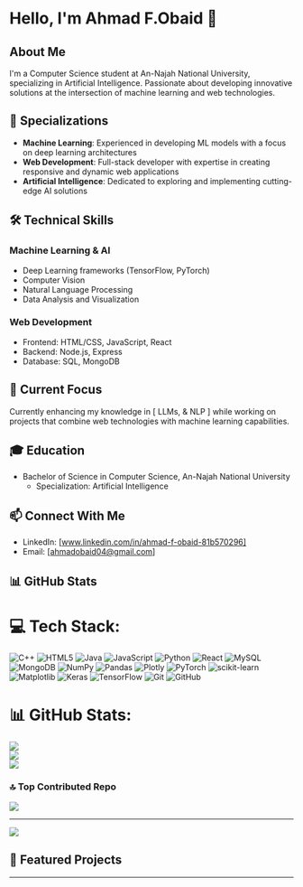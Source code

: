 # Hello, I'm Ahmad F.Obaid 👋

## About Me
I'm a Computer Science student at An-Najah National University, specializing in Artificial Intelligence. Passionate about developing innovative solutions at the intersection of machine learning and web technologies.

## 🔭 Specializations
- **Machine Learning**: Experienced in developing ML models with a focus on deep learning architectures
- **Web Development**: Full-stack developer with expertise in creating responsive and dynamic web applications
- **Artificial Intelligence**: Dedicated to exploring and implementing cutting-edge AI solutions

## 🛠️ Technical Skills
### Machine Learning & AI
- Deep Learning frameworks (TensorFlow, PyTorch)
- Computer Vision
- Natural Language Processing
- Data Analysis and Visualization

### Web Development
- Frontend: HTML/CSS, JavaScript, React
- Backend: Node.js, Express
- Database: SQL, MongoDB
<!-- - RESTful API development-->

## 🌱 Current Focus
Currently enhancing my knowledge in [ LLMs, & NLP ] while working on projects that combine web technologies with machine learning capabilities.

## 🎓 Education
- Bachelor of Science in Computer Science, An-Najah National University
  - Specialization: Artificial Intelligence

## 📫 Connect With Me
- LinkedIn: [www.linkedin.com/in/ahmad-f-obaid-81b570296]
- Email: [ahmadobaid04@gmail.com]
<!-- - Portfolio: [Your Website if available] -->

## 📊 GitHub Stats 

# 💻 Tech Stack:
![C++](https://img.shields.io/badge/c++-%2300599C.svg?style=for-the-badge&logo=c%2B%2B&logoColor=white) ![HTML5](https://img.shields.io/badge/html5-%23E34F26.svg?style=for-the-badge&logo=html5&logoColor=white) ![Java](https://img.shields.io/badge/java-%23ED8B00.svg?style=for-the-badge&logo=openjdk&logoColor=white) ![JavaScript](https://img.shields.io/badge/javascript-%23323330.svg?style=for-the-badge&logo=javascript&logoColor=%23F7DF1E) ![Python](https://img.shields.io/badge/python-3670A0?style=for-the-badge&logo=python&logoColor=ffdd54) ![React](https://img.shields.io/badge/react-%2320232a.svg?style=for-the-badge&logo=react&logoColor=%2361DAFB) ![MySQL](https://img.shields.io/badge/mysql-4479A1.svg?style=for-the-badge&logo=mysql&logoColor=white) ![MongoDB](https://img.shields.io/badge/MongoDB-%234ea94b.svg?style=for-the-badge&logo=mongodb&logoColor=white) ![NumPy](https://img.shields.io/badge/numpy-%23013243.svg?style=for-the-badge&logo=numpy&logoColor=white) ![Pandas](https://img.shields.io/badge/pandas-%23150458.svg?style=for-the-badge&logo=pandas&logoColor=white) ![Plotly](https://img.shields.io/badge/Plotly-%233F4F75.svg?style=for-the-badge&logo=plotly&logoColor=white) ![PyTorch](https://img.shields.io/badge/PyTorch-%23EE4C2C.svg?style=for-the-badge&logo=PyTorch&logoColor=white) ![scikit-learn](https://img.shields.io/badge/scikit--learn-%23F7931E.svg?style=for-the-badge&logo=scikit-learn&logoColor=white) ![Matplotlib](https://img.shields.io/badge/Matplotlib-%23ffffff.svg?style=for-the-badge&logo=Matplotlib&logoColor=black) ![Keras](https://img.shields.io/badge/Keras-%23D00000.svg?style=for-the-badge&logo=Keras&logoColor=white) ![TensorFlow](https://img.shields.io/badge/TensorFlow-%23FF6F00.svg?style=for-the-badge&logo=TensorFlow&logoColor=white) ![Git](https://img.shields.io/badge/git-%23F05033.svg?style=for-the-badge&logo=git&logoColor=white) ![GitHub](https://img.shields.io/badge/github-%23121011.svg?style=for-the-badge&logo=github&logoColor=white)
# 📊 GitHub Stats:
![](https://github-readme-stats.vercel.app/api?username=Ahmad-F-Obaid&theme=dark&hide_border=false&include_all_commits=true&count_private=false)<br/>
![](https://nirzak-streak-stats.vercel.app/?user=Ahmad-F-Obaid&theme=dark&hide_border=false)<br/>
![](https://github-readme-stats.vercel.app/api/top-langs/?username=Ahmad-F-Obaid&theme=dark&hide_border=false&include_all_commits=true&count_private=false&layout=compact)

### 🔝 Top Contributed Repo
![](https://github-contributor-stats.vercel.app/api?username=Ahmad-F-Obaid&limit=5&theme=dark&combine_all_yearly_contributions=true)

---
[![](https://visitcount.itsvg.in/api?id=Ahmad-F-Obaid&icon=0&color=11)](https://visitcount.itsvg.in)

<!-- Proudly created with GPRM ( https://gprm.itsvg.in ) -->
## 🔗 Featured Projects
<!-- You can list 2-3 of your best projects here with brief descriptions -->

---

<!-- *"Quote or personal motto that represents your approach to technology and innovation"* -->
